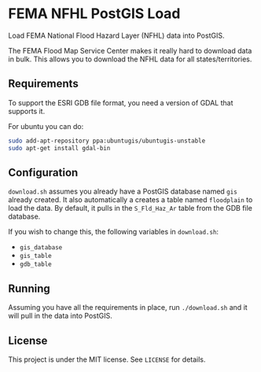 # FEMA NFHL PostGIS Load

Load FEMA National Flood Hazard Layer (NFHL) data into PostGIS.

The FEMA Flood Map Service Center makes it really hard to download data in bulk. This allows you to download the NFHL data for all states/territories.

## Requirements

To support the ESRI GDB file format, you need a version of GDAL that supports it.

For ubuntu you can do:

```bash
sudo add-apt-repository ppa:ubuntugis/ubuntugis-unstable
sudo apt-get install gdal-bin
```

## Configuration

`download.sh` assumes you already have a PostGIS database named `gis` already created. It also automatically a creates a table named `floodplain` to load the data. By default, it pulls in the `S_Fld_Haz_Ar` table from the GDB file database.

If you wish to change this, the following variables in `download.sh`:
  * `gis_database`
  * `gis_table`
  * `gdb_table`

## Running

Assuming you have all the requirements in place, run `./download.sh` and it will pull in the data into PostGIS.

## License

This project is under the MIT license. See `LICENSE` for details.
